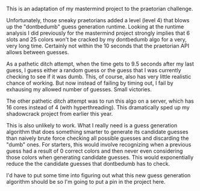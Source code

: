 This is an adaptation of my mastermind project to the praetorian challenge.

Unfortunately, those sneaky praetorians added a level (level 4) that blows up the "dontbedumb" guess generation runtime.  Looking at the runtime analysis I did previously for the mastermind project strongly implies that 6 slots and 25 colors won't be cracked by my dontbedumb algo for a very, very long time.  Certainly not within the 10 seconds that the praetorian API allows between guesses.

As a pathetic ditch attempt, when the time gets to 9.5 seconds after my last guess, I guess either a random guess or the guess that I was currently checking to see if it was dumb.  This, of course, also has very little realistic chance of working.  But now instead of failing by timing out, I fail by exhausing my allowed number of guesses.  Small victories.

The other pathetic ditch attempt was to run this algo on a server, which has 16 cores instead of 4 (with hyperthreading).  This dramatically sped up my shadowcrack project from earlier this year.

This is also unlikely to work.  What I really need is a guess generation algorithm that does something smarter to generate its candidate guesses than naively brute force checking all possible guesses and discarding the "dumb" ones.  For starters, this would involve recognizing when a previous guess had a result of 0 correct colors and then never even considering those colors when generating candidate guesses.  This would exponentially reduce the the candidate guesses that dontbedumb has to check.  

I'd have to put some time into figuring out what this new guess generation algorithm should be so I'm going to put a pin in the project here. 

